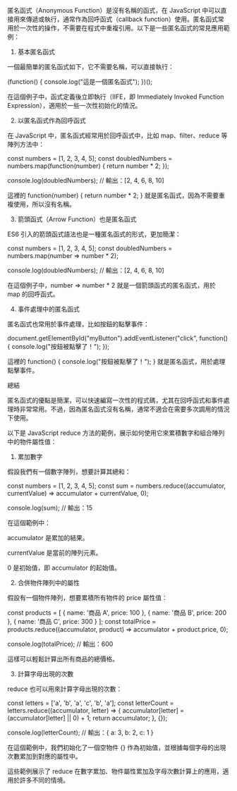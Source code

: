 匿名函式（Anonymous Function）是沒有名稱的函式，在 JavaScript 中可以直接用來傳遞或執行，通常作為回呼函式（callback function）使用。匿名函式常用於一次性的操作，不需要在程式中重複引用。以下是一些匿名函式的常見應用範例：

1. 基本匿名函式

一個最簡單的匿名函式如下，它不需要名稱，可以直接執行：

(function() {
  console.log("這是一個匿名函式");
})();

在這個例子中，函式定義後立即執行（IIFE，即 Immediately Invoked Function Expression），適用於一些一次性初始化的情況。

2. 以匿名函式作為回呼函式

在 JavaScript 中，匿名函式經常用於回呼函式中，比如 map、filter、reduce 等陣列方法中：

const numbers = [1, 2, 3, 4, 5];
const doubledNumbers = numbers.map(function(number) {
  return number * 2;
});

console.log(doubledNumbers); // 輸出：[2, 4, 6, 8, 10]

這裡的 function(number) { return number * 2; } 就是匿名函式，因為不需要重複使用，所以沒有名稱。

3. 箭頭函式（Arrow Function）也是匿名函式

ES6 引入的箭頭函式語法也是一種匿名函式的形式，更加簡潔：

const numbers = [1, 2, 3, 4, 5];
const doubledNumbers = numbers.map(number => number * 2);

console.log(doubledNumbers); // 輸出：[2, 4, 6, 8, 10]

在這個例子中，number => number * 2 就是一個箭頭函式的匿名函式，用於 map 的回呼函式。

4. 事件處理中的匿名函式

匿名函式也常用於事件處理，比如按鈕的點擊事件：

document.getElementById("myButton").addEventListener("click", function() {
  console.log("按鈕被點擊了！");
});

這裡的 function() { console.log("按鈕被點擊了！"); } 就是匿名函式，用於處理點擊事件。

總結

匿名函式的優點是簡潔，可以快速編寫一次性的程式碼，尤其在回呼函式和事件處理時非常常用。不過，因為匿名函式沒有名稱，通常不適合在需要多次調用的情況下使用。



以下是 JavaScript reduce 方法的範例，展示如何使用它來累積數字和組合陣列中的物件屬性值：

1. 累加數字

假設我們有一個數字陣列，想要計算其總和：

const numbers = [1, 2, 3, 4, 5];
const sum = numbers.reduce((accumulator, currentValue) => accumulator + currentValue, 0);

console.log(sum); // 輸出：15

在這個範例中：

accumulator 是累加的結果。

currentValue 是當前的陣列元素。

0 是初始值，即 accumulator 的起始值。


2. 合併物件陣列中的屬性

假設有一個物件陣列，想要累積所有物件的 price 屬性值：

const products = [
  { name: '商品 A', price: 100 },
  { name: '商品 B', price: 200 },
  { name: '商品 C', price: 300 }
];
const totalPrice = products.reduce((accumulator, product) => accumulator + product.price, 0);

console.log(totalPrice); // 輸出：600

這樣可以輕鬆計算出所有商品的總價格。

3. 計算字母出現的次數

reduce 也可以用來計算字母出現的次數：

const letters = ['a', 'b', 'a', 'c', 'b', 'a'];
const letterCount = letters.reduce((accumulator, letter) => {
  accumulator[letter] = (accumulator[letter] || 0) + 1;
  return accumulator;
}, {});

console.log(letterCount); // 輸出：{ a: 3, b: 2, c: 1 }

在這個範例中，我們初始化了一個空物件 {} 作為初始值，並根據每個字母的出現次數累加到對應的屬性中。

這些範例展示了 reduce 在數字累加、物件屬性累加及字母次數計算上的應用，適用於許多不同的情境。

